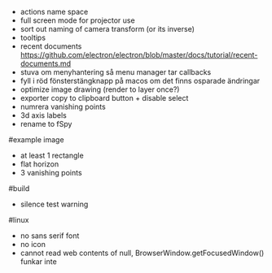 * actions name space
* full screen mode for projector use
* sort out naming of camera transform (or its inverse)
* tooltips
* recent documents https://github.com/electron/electron/blob/master/docs/tutorial/recent-documents.md
* stuva om menyhantering så menu manager tar callbacks
* fyll i röd fönsterstängknapp på macos om det finns osparade ändringar
* optimize image drawing (render to layer once?)
* exporter copy to clipboard button + disable select
* numrera vanishing points
* 3d axis labels
* rename to fSpy

#example image

* at least 1 rectangle
* flat horizon
* 3 vanishing points

#build
* silence test warning

#linux
* no sans serif font
* no icon
* cannot read web contents of null, BrowserWindow.getFocusedWindow() funkar inte